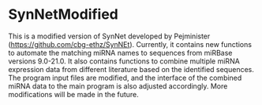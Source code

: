 # SynNetModified
This is a modified version of SynNet developed by Pejminister (https://github.com/cbg-ethz/SynNEt). Currently, it contains new functions to automate the matching miRNA names to sequences from miRBase versions 9.0-21.0. It also contains functions to combine multiple miRNA expression data from different literature based on the identified sequences. The program input files are modified, and the interface of the combined miRNA data to the main program is also adjusted accordingly. More modifications will be made in the future.

